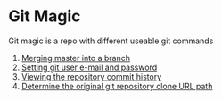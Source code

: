 # Git Magic
Git magic is a repo with different useable git commands

1. <a href="/merge-master-into-branch">Merging master into a branch</a>
2. <a href="/set-git-email-and-name">Setting git user e-mail and password</a>
3. <a href="/viewing-the-commit-history">Viewing the repository commit history</a>
4. <a href="/determine-original-git-repo-url">Determine the original git repository clone URL path</a>

